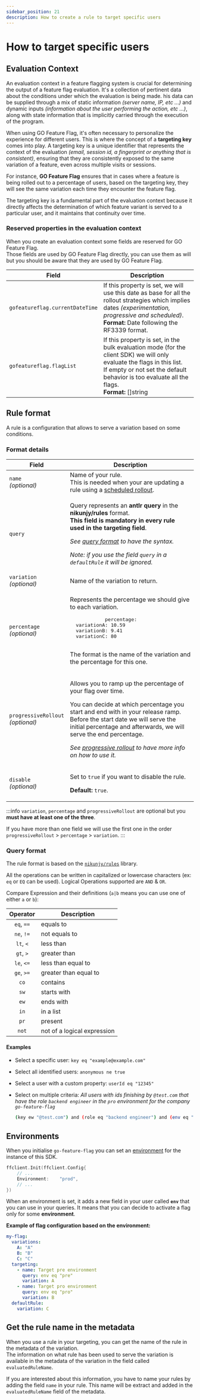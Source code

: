 ```yaml
---
sidebar_position: 21
description: How to create a rule to target specific users
---
```


# How to target specific users

## Evaluation Context
An evaluation context in a feature flagging system is crucial for determining the output of a feature flag evaluation.
It's a collection of pertinent data about the conditions under which the evaluation is being made.
his data can be supplied through a mix of static information _(server name, IP, etc ...)_ and dynamic inputs
_(information about the user performing the action, etc ...)_, along with state information that is implicitly carried 
through the execution of the program.

When using GO Feature Flag, it's often necessary to personalize the experience for different users.
This is where the concept of a **targeting key** comes into play.
A targeting key is a unique identifier that represents the context of the evaluation _(email, session id, a fingerprint or anything that is consistent)_,
ensuring that they are consistently exposed to the same variation of a feature, even across multiple visits or sessions.

For instance, **GO Feature Flag** ensures that in cases where a feature is being rolled out to a percentage of users, based on the targeting key, they will see the same variation each time they encounter the feature flag.

The targeting key is a fundamental part of the evaluation context because it directly affects the determination of which feature variant is served to a particular user, and it maintains that continuity over time.

### Reserved properties in the evaluation context 
When you create an evaluation context some fields are reserved for GO Feature Flag.  
Those fields are used by GO Feature Flag directly, you can use them as will but you should be aware that they are used by GO Feature Flag.

| Field                           | Description                                                                                                                                                                                                                  |
|---------------------------------|------------------------------------------------------------------------------------------------------------------------------------------------------------------------------------------------------------------------------|
| `gofeatureflag.currentDateTime` | If this property is set, we will use this date as base for all the rollout strategies which implies dates _(experimentation, progressive and scheduled)_.<br/>**Format:** Date following the RF3339 format.                  |
| `gofeatureflag.flagList`        | If this property is set, in the bulk evaluation mode (for the client SDK) we will only evaluate the flags in this list.<br/>If empty or not set the default behavior is too evaluate all the flags.<br/>**Format:** []string |

## Rule format

A rule is a configuration that allows to serve a variation based on some conditions.

### Format details

<table>
  <thead>
    <tr>
      <th width="20%">Field</th>
      <th>Description</th>
    </tr>
  </thead>
  <tbody>
    <tr>
      <td><code>name</code><br/><i>(optional)</i></td>
      <td>Name of your rule.<br/>This is needed when your are updating a rule using a <a href="./rollout/scheduled">scheduled rollout</a>.</td>
    </tr>
    <tr>
      <td><code>query</code></td>
      <td>
        <p>
          Query represents an <b>antlr query</b> in the <b>nikunjy/rules</b> format.
          <br/><b>This field is mandatory in every rule used in the targeting field</b>.
        </p>
        <p><i>See <a href="#query-format">query format</a> to have the syntax.</i></p>
        <p><i>Note: if you use the field <code>query</code> in a <code>defaultRule</code> it will be ignored.</i></p>
      </td>
    </tr>
    <tr>
      <td><code>variation</code><br/><i>(optional)</i></td>
      <td>Name of the variation to return.</td>
    </tr>
    <tr>
      <td><code>percentage</code><br/><i>(optional)</i></td>
      <td>
        <p>Represents the percentage we should give to each variation.</p>
          <pre>
            percentage:<br/>  variationA: 10.59<br/>  variationB: 9.41<br/>  variationC: 80
          </pre>
        <p>The format is the name of the variation and the percentage for this one.</p>
      </td>
    </tr>
    <tr>
      <td><code>progressiveRollout</code><br/><i>(optional)</i></td>
      <td>
        <p>
          Allows you to ramp up the percentage of your flag over time.
        </p>
        <p>
          You can decide at which percentage you start and end with in your release ramp.
          Before the start date we will serve the initial percentage and afterwards, we will serve the end percentage.
        </p>
        <p><i>See <a href="./rollout/progressive">progressive rollout</a> to have more info on how to use it.</i></p>
      </td>
    </tr>
    <tr>
      <td><code>disable</code><br/><i>(optional)</i></td>
      <td>
        <p>Set to <code>true</code> if you want to disable the rule.</p>
        <p><b>Default:</b> <code>true</code>.</p>
      </td>
    </tr>
  </tbody>
</table>


:::info
`variation`, `percentage` and `progressiveRollout` are optional but you **must have at least one of the three**.

If you have more than one field we will use the first one in the order
`progressiveRollout` > `percentage` > `variation`.
:::

### Query format

The rule format is based on the [`nikunjy/rules`](https://github.com/nikunjy/rules) library.

All the operations can be written in capitalized or lowercase characters (ex: `eq` or `EQ` can be used).
Logical Operations supported are `AND` & `OR`.

Compare Expression and their definitions (`a|b` means you can use one of either `a` or `b`):

|  Operator  | Description                 |
|:----------:|-----------------------------|
| `eq`, `==` | equals to                   |
| `ne`, `!=` | not equals to               |
| `lt`, `<`  | less than                   |
| `gt`, `>`  | greater than                |
| `le`, `<=` | less than equal to          |
| `ge`, `>=` | greater than equal to       |
|    `co`    | contains                    |
|    `sw`    | starts with                 |
|    `ew`    | ends with                   |
|    `in`    | in a list                   |
|    `pr`    | present                     |
|   `not`    | not of a logical expression |

#### Examples

- Select a specific user: `key eq "example@example.com"`
- Select all identified users: `anonymous ne true`
- Select a user with a custom property: `userId eq "12345"`
- Select on multiple criteria:
  *All users with ids finishing by `@test.com` that have the role `backend engineer` in the `pro` environment for the
  company `go-feature-flag`*

  ```bash
  (key ew "@test.com") and (role eq "backend engineer") and (env eq "pro") and (company eq "go-feature-flag")
  ```

## Environments

When you initialise `go-feature-flag` you can set an [environment](../go_module/configuration/#option_environment) for the instance of this SDK.

```go linenums="1"
ffclient.Init(ffclient.Config{
    // ...
    Environment:    "prod",
    // ...
})
```

When an environment is set, it adds a new field in your user called **`env`** that you can use in your queries.
It means that you can decide to activate a flag only for some **environment**.

**Example of flag configuration based on the environment:**

```yaml
my-flag:
  variations:
    A: "A"
    B: "B"
    C: "C"
  targeting:
    - name: Target pre environment
      query: env eq "pre"
      variation: A
    - name: Target pro environment
      query: env eq "pro"
      variation: B
  defaultRule:
    variation: C
```

## Get the rule name in the metadata

When you use a rule in your targeting, you can get the name of the rule in the metadata of the variation.  
The information on what rule has been used to serve the variation is available in the metadata of the variation in the field called `evaluatedRuleName`.

If you are interested about this information, you have to name your rules by adding the field `name` in your rule. This name will be extract and added in the `evaluatedRuleName` field of the metadata.
